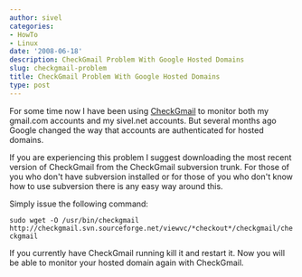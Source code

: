 ```yaml
---
author: sivel
categories:
- HowTo
- Linux
date: '2008-06-18'
description: CheckGmail Problem With Google Hosted Domains
slug: checkgmail-problem
title: CheckGmail Problem With Google Hosted Domains
type: post
---
```


For some time now I have been using [CheckGmail][1] to monitor both my gmail.com accounts and my sivel.net accounts. But several months ago Google changed the way that accounts are authenticated for hosted domains.

If you are experiencing this problem I suggest downloading the most recent version of CheckGmail from the CheckGmail subversion trunk. For those of you who don't have subversion installed or for those of you who don't know how to use subversion there is any easy way around this.

Simply issue the following command:

`sudo wget -O /usr/bin/checkgmail http://checkgmail.svn.sourceforge.net/viewvc/*checkout*/checkgmail/checkgmail`

If you currently have CheckGmail running kill it and restart it. Now you will be able to monitor your hosted domain again with CheckGmail.

 [1]: http://checkgmail.sourceforge.net/
